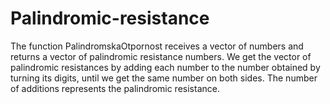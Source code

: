 # Palindromic-resistance

The function PalindromskaOtpornost receives a vector of numbers and returns a vector of palindromic resistance numbers. We get the vector of palindromic resistances by adding each number to the number obtained by turning its digits, until we get the same number on both sides. The number of additions represents the palindromic resistance.
